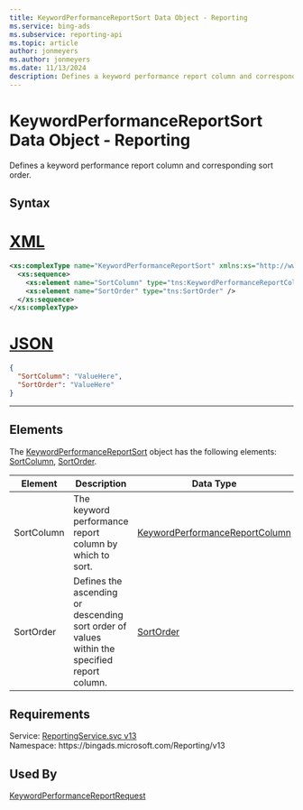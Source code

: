 ```yaml
---
title: KeywordPerformanceReportSort Data Object - Reporting
ms.service: bing-ads
ms.subservice: reporting-api
ms.topic: article
author: jonmeyers
ms.author: jonmeyers
ms.date: 11/13/2024
description: Defines a keyword performance report column and corresponding sort order.
---
```

# KeywordPerformanceReportSort Data Object - Reporting
Defines a keyword performance report column and corresponding sort order.

## Syntax

# [XML](#tab/xml)

```xml
<xs:complexType name="KeywordPerformanceReportSort" xmlns:xs="http://www.w3.org/2001/XMLSchema">
  <xs:sequence>
    <xs:element name="SortColumn" type="tns:KeywordPerformanceReportColumn" />
    <xs:element name="SortOrder" type="tns:SortOrder" />
  </xs:sequence>
</xs:complexType>
```

# [JSON](#tab/json)

```json
{
  "SortColumn": "ValueHere",
  "SortOrder": "ValueHere"
}
```

-----

## <a name="elements"></a>Elements

The [KeywordPerformanceReportSort](keywordperformancereportsort.md) object has the following elements: [SortColumn](#sortcolumn), [SortOrder](#sortorder).

|Element|Description|Data Type|
|-----------|---------------|-------------|
|<a name="sortcolumn"></a>SortColumn|The keyword performance report column by which to sort.|[KeywordPerformanceReportColumn](keywordperformancereportcolumn.md)|
|<a name="sortorder"></a>SortOrder|Defines the ascending or descending sort order of values within the specified report column.|[SortOrder](sortorder.md)|

## Requirements
Service: [ReportingService.svc v13](https://reporting.api.bingads.microsoft.com/Api/Advertiser/Reporting/v13/ReportingService.svc)  
Namespace: https\://bingads.microsoft.com/Reporting/v13  

## Used By
[KeywordPerformanceReportRequest](keywordperformancereportrequest.md)  
